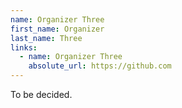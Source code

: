 ```yaml
---
name: Organizer Three
first_name: Organizer
last_name: Three
links:
  - name: Organizer Three
    absolute_url: https://github.com
---
```


To be decided.